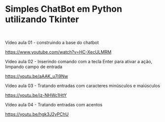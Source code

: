<h1>Simples ChatBot em Python utilizando Tkinter&nbsp;</h1>
<p>&nbsp;</p>
<p>V&iacute;deo aula 01 - construindo a base do chatbot</p>
<p><a href="https://www.youtube.com/watch?v=HC-XecULMRM">https://www.youtube.com/watch?v=HC-XecULMRM</a></p>
<p>V&iacute;deo aula 02 - Inserindo comando com a tecla Enter para ativar a a&ccedil;&atilde;o, limpando campo de entrada</p>
<p><a href="https://youtu.be/aAAK_u7j9Nw">https://youtu.be/aAAK_u7j9Nw</a></p>
<p>V&iacute;deo aula 03 - Tratando entradas com caracteres min&uacute;sculos e mai&uacute;sculos</p>
<p><a href="https://youtu.be/jz-NHWc1HtY">https://youtu.be/jz-NHWc1HtY</a></p>
<p>V&iacute;deo aula 04 - Tratando entradas com acentos</p>
<p><a href="https://youtu.be/hgk3J2yPChU">https://youtu.be/hgk3J2yPChU</a></p>
<p>&nbsp;</p>
